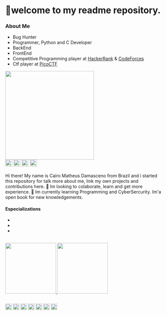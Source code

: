 # 👋welcome to my readme repository.
### About Me

- Bug Hunter
- Programmer, Python and C Developer
- BackEnd
- FrontEnd
- Competitive Programming player at <a href="https://www.hackerrank.com/matheusreisd?h_r=internal-search&hr_r=1">HackerRank</a> & <a href="https://codeforces.com/profile/caiteteuz">CodeForces</a>
- Ctf player at <a href="https://picoctf.org/">PicoCTF</a>

[comment]: <> (GIF_OF_MY_FAVORITE_MOVIE_OR_ANIME_)
<div>
<img height="280em" src="https://github.com/matheusreisd/matheusreisd/blob/main/profile_assets/giphy1.gif">
</div>

[comment]: <> (SOCIAL)
<div style="display: inline_block">
<a href="https://mail.google.com/mail/u/0/#inbox?compose=CllgCHrhTrrkcsjcKWlchvpdjMjWWlhRWGbNhVwLqPsrlXPfVktnMhrpTVPlvxLlKTRCSKjNdwL"><img align="center" alt="matheus.reis344512@gmail.com" height=22" src="https://img.shields.io/badge/Gmail-D14836?style=for-the-badge&logo=gmail&logoColor=white"></a>
<a href="https://www.linkedin.com/in/cairo-matheus-5a5539205/"><img align="center" height=22" src="https://img.shields.io/badge/LinkedIn-0077B5?style=for-the-badge&logo=linkedin&logoColor=white"></a>
<a href="#"><img align="center" height=22" src="https://img.shields.io/badge/Reddit-FF4500?style=for-the-badge&logo=reddit&logoColor=white"></a>
<a href="https://github.com/matheusreisd"><img align="center" alt="https://github.com/matheusreisd" height=22" src="https://img.shields.io/badge/GitHub-100000?style=for-the-badge&logo=github&logoColor=white"></a>
</div>

####
Hi there! My name is Cairo Matheus Damasceno from Brazil
and i started this repository for talk more about me, link
my own projects and contributions here. 👀 Im looking to colaborate,
learn and get more experience. 🌱 Im currently learning Programming
and CyberSercurity. Im'a open book for new knowledgements.

#### Especializations

-
-
-

##

[comment]: <> (STATUS)
<div>
<a href="https://github.com/matheusreisd/matheusreisd">
<img height="160em" src="https://github-readme-stats.vercel.app/api?username=kir00t&count_private=true&theme=dark">
<img height="160em" src="https://github-readme-stats.vercel.app/api/top-langs/?username=kir00t&layout=compact&theme=dark">
</div>

##
[comment]: <> (BADGES)
<div style="display: inline_block">
<a href="#"><img align="center" height=20" src="https://img.shields.io/badge/Windows-0078D6?style=for-the-badge&logo=windows&logoColor=white"></a>
<a href="#"><img align="center" height=20" src="https://img.shields.io/badge/Arch_Linux-1793D1?style=for-the-badge&logo=arch-linux&logoColor=white"></a>
<a href="#"><img align="center" height=20" src="https://img.shields.io/badge/Python-14354C?style=for-the-badge&logo=python&logoColor=white"></a>
<a href="#"><img align="center" height=20" src="https://img.shields.io/badge/Flask-000000?style=for-the-badge&logo=flask&logoColor=white"></a>
<a href="#"><img align="center" height=20" src="https://img.shields.io/badge/Django-092E20?style=for-the-badge&logo=django&logoColor=white"></a>
<a href="#"><img align="center" height=20" src="https://img.shields.io/badge/SQLite-07405E?style=for-the-badge&logo=sqlite&logoColor=white"></a>
<a href="#"><img align="center" height=20" src="https://img.shields.io/badge/MySQL-00000F?style=for-the-badge&logo=mysql&logoColor=white"></a>
</div>
  
##
[comment]: <> (PINNED)
  
